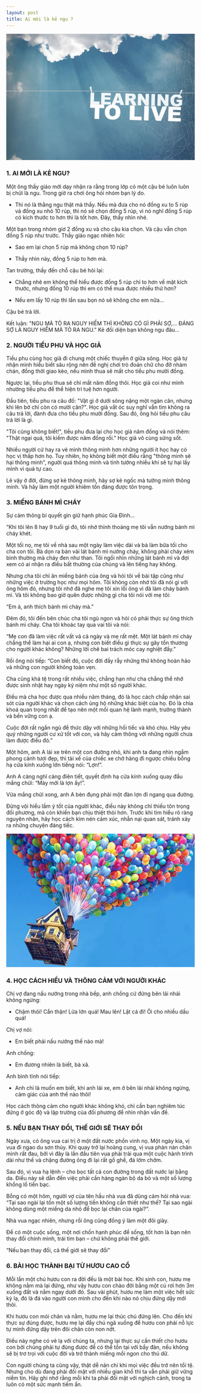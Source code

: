 ```yaml
---
layout: post
title: Ai mới là kẻ ngu ?
---
```


![learning to live](/images/learning-to-live.jpg)

<!-- break -->

### 1. AI MỚI LÀ KẺ NGU?

Một ông thầy giáo mới dạy nhận ra rằng trong lớp có một cậu bé luôn luôn bị chửi là ngu. Trong giờ ra chơi ông hỏi nhóm bạn lý do.

- Thì nó là thằng ngu thật mà thầy. Nếu mà đưa cho nó đồng xu to 5 rúp và đồng xu nhỏ 10 rúp, thì nó sẽ chọn đồng 5 rúp, vì nó nghĩ đồng 5 rúp có kích thước to hơn thì là tốt hơn. Đây, thầy nhìn nhé.

Một bạn trong nhóm giơ 2 đồng xu và cho cậu kia chọn. Và cậu vẫn chọn đồng 5 rúp như trước. Thầy giáo ngạc nhiên hỏi:

- Sao em lại chọn 5 rúp mà không chọn 10 rúp?

- Thầy nhìn này, đồng 5 rúp to hơn mà.

Tan trường, thầy đến chỗ cậu bé hỏi lại:

- Chẳng nhẽ em không thể hiểu được đồng 5 rúp chỉ to hơn về mặt kích thước, nhưng đồng 10 rúp thì em có thể mua được nhiều thứ hơn?

- Nếu em lấy 10 rúp thì lần sau bọn nó sẽ không cho em nữa...

Cậu bé trả lời.

Kết luận: "NGU MÀ TỎ RA NGUY HIỂM THÌ KHÔNG CÓ GÌ PHẢI SỢ,... ĐÁNG SỢ LÀ NGUY HIỂM MÀ TỎ RA NGU." Kẻ đối diện bạn không ngu đâu...

### 2. NGƯỜI TIỀU PHU VÀ HỌC GIẢ

Tiều phu cùng học giả đi chung một chiếc thuyền ở giữa sông. Học giả tự nhận mình hiểu biết sâu rộng nên đề nghị chơi trò đoán chữ cho đỡ nhàm chán, đồng thời giao kèo, nếu mình thua sẽ mất cho tiều phu mười đồng.

Ngược lại, tiều phu thua sẽ chỉ mất năm đồng thôi. Học giả coi như mình nhường tiều phu để thể hiện trí tuệ hơn người.

Đầu tiên, tiều phu ra câu đố: "Vật gì ở dưới sông nặng một ngàn cân, nhưng khi lên bờ chỉ còn có mười cân?". Học giả vắt óc suy nghĩ vẫn tìm không ra câu trả lời, đành đưa cho tiều phu mười đồng. Sau đó, ông hỏi tiều phu câu trả lời là gì.

"Tôi cũng không biết!", tiều phu đưa lại cho học giả năm đồng và nói thêm: "Thật ngại quá, tôi kiếm được năm đồng rồi." Học giả vô cùng sửng sốt.

 

Nhiều người cứ hay ra vẻ mình thông minh hơn những người ít học hay có học vị thấp hơn họ. Tuy nhiên, họ không biết một điều rằng "thông minh sẽ hại thông minh", người quá thông minh và tinh tướng nhiều khi sẽ tự hại lấy mình vì quá tự cao.

Lẽ vậy ở đời, đừng sợ kẻ thông minh, hãy sợ kẻ ngốc mà tưởng mình thông minh. Và hãy làm một người khiêm tốn đáng được tôn trọng.

### 3. MIẾNG BÁNH MÌ CHÁY

Sự cảm thông bí quyết gìn giữ hạnh phúc Gia Đình...

“Khi tôi lên 8 hay 9 tuổi gì đó, tôi nhớ thỉnh thoảng mẹ tôi vẫn nướng bánh mì cháy khét.

Một tối nọ, mẹ tôi về nhà sau một ngày làm việc dài và bà làm bữa tối cho cha con tôi. Bà dọn ra bàn vài lát bánh mì nướng cháy, không phải cháy xém bình thường mà cháy đen như than. Tôi ngồi nhìn những lát bánh mì và đợi xem có ai nhận ra điều bất thường của chúng và lên tiếng hay không.

 

Nhưng cha tôi chỉ ăn miếng bánh của ông và hỏi tôi về bài tập cũng như những việc ở trường học như mọi hôm. Tôi không còn nhớ tôi đã nói gì với ông hôm đó, nhưng tôi nhớ đã nghe mẹ tôi xin lỗi ông vì đã làm cháy bánh mì. Và tôi không bao giờ quên được những gì cha tôi nói với mẹ tôi:

“Em à, anh thích bánh mì cháy mà.”

Đêm đó, tôi đến bên chúc cha tôi ngủ ngon và hỏi có phải thực sự ông thích bánh mì cháy. Cha tôi khoác tay qua vai tôi và nói:

“Mẹ con đã làm việc rất vất vả cả ngày và mẹ rất mệt. Một lát bánh mì cháy chẳng thể làm hại ai con ạ, nhưng con biết điều gì thực sự gây tổn thương cho người khác không? Những lời chê bai trách móc cay nghiệt đấy.”

Rồi ông nói tiếp: “Con biết đó, cuộc đời đầy rẫy những thứ không hoàn hảo và những con người không toàn vẹn.

Cha cũng khá tệ trong rất nhiều việc, chẳng hạn như cha chẳng thể nhớ được sinh nhật hay ngày kỷ niệm như một số người khác.

Điều mà cha học được qua nhiều năm tháng, đó là học cách chấp nhận sai sót của người khác và chọn cách ủng hộ những khác biệt của họ. Đó là chìa khoá quan trọng nhất để tạo nên một mối quan hệ lành mạnh, trưởng thành và bền vững con ạ.

Cuộc đời rất ngắn ngủ để thức dậy với những hối tiếc và khó chịu. Hãy yêu quý những người cư xử tốt với con, và hãy cảm thông với những người chưa làm được điều đó.”

Một hôm, anh A lái xe trên một con đường nhỏ, khi anh ta đang nhìn ngắm phong cảnh tươi đẹp, thì tài xế của chiếc xe chở hàng đi ngược chiều bỗng hạ cửa kính xuống lớn tiếng nói: “Lợn!”.

Anh A càng nghĩ càng điên tiết, quyết định hạ cửa kính xuống quay đầu mắng chửi: “Mày mới là lợn ấy!”.

Vừa mắng chửi xong, anh A bèn đụng phải một đàn lợn đi ngang qua đường.

Đừng vội hiểu lầm ý tốt của người khác, điều này không chỉ thiếu tôn trọng đối phương, mà còn khiến bạn chịu thiệt thòi hơn. Trước khi tìm hiểu rõ ràng nguyên nhân, hãy học cách kìm nén cảm xúc, nhẫn nại quan sát, tránh xảy ra những chuyện đáng tiếc.

![balloons](/images/balloons.jpg)

### 4. HỌC CÁCH HIỂU VÀ THÔNG CẢM VỚI NGƯỜI KHÁC

Chị vợ đang nấu nướng trong nhà bếp, anh chồng cứ đứng bên lải nhải không ngừng:

- Chậm thôi! Cẩn thận! Lửa lớn quá! Mau lên! Lật cá đi! Ôi cho nhiều dầu quá!

Chị vợ nói:

- Em biết phải nấu nướng thế nào mà!

Anh chồng:

- Em đương nhiên là biết, bà xã.

Anh bình tĩnh nói tiếp:

- Anh chỉ là muốn em biết, khi anh lái xe, em ở bên lải nhải không ngừng, cảm giác của anh thế nào thôi!

Học cách thông cảm cho người khác không khó, chỉ cần bạn nghiêm túc đứng ở góc độ và lập trường của đối phương để nhìn nhận vấn đề.

### 5. NẾU BẠN THAY ĐỔI, THẾ GIỚI SẼ THAY ĐỔI

Ngày xưa, có ông vua cai trị ở một đất nước phồn vinh nọ. Một ngày kia, vị vua đi ngao du sơn thủy. Khi quay trở lại hoàng cung, vị vua phàn nàn chân mình rất đau, bởi vì đây là lần đầu tiên vua phải trải qua một cuộc hành trình dài như thế và chặng đường ông đi lại rất gồ ghề, đá lởm chởm.

Sau đó, vị vua hạ lệnh – cho bọc tất cả con đường trong đất nước lại bằng da. Điều này sẽ dẫn đến việc phải cần hàng ngàn bộ da bò và một số lượng khổng lồ tiền bạc.

Bỗng có một hôm, người vợ của tên hầu nhà vua đã dũng cảm hỏi nhà vua: “Tại sao ngài lại tốn một số lượng tiền không cần thiết như thế? Tại sao ngài không dùng một miếng da nhỏ để bọc lại chân của ngài?”.

Nhà vua ngạc nhiên, nhưng rồi ông cũng đồng ý làm một đôi giày.

Để có một cuộc sống, một nơi chốn hạnh phúc để sống, tốt hơn là bạn nên thay đổi chính mình, trái tim bạn – chứ không phải thế giới.

“Nếu bạn thay đổi, cả thế giới sẽ thay đổi”

### 6. BÀI HỌC THÀNH BẠI TỪ HƯƠU CAO CỔ

Mỗi lần một chú hươu con ra đời đều là một bài học. Khi sinh con, hươu mẹ không nằm mà lại đứng, như vậy hươu con chào đời bằng một cú rơi hơn 3m xuống đất và nằm ngay dưới đó. Sau vài phút, hươu mẹ làm một việc hết sức kỳ lạ, đó là đá vào người con mình cho đến khi nào nó chịu đứng dậy mới thôi.

Khi hươu con mỏi chân và nằm, hươu mẹ lại thúc chú đứng lên. Cho đến khi thực sự đúng được, hươu mẹ lại đẩy chú ngã xuống để hươu con phải nỗ lực tự mình đứng dậy trên đôi chân còn non nớt.

Điều này nghe có vẻ lạ với chúng ta, nhưng lại thực sự cần thiết cho hươu con bởi chúng phải tự đúng được để có thể tồn tại với bầy đàn, nếu không sẽ bị trơ trọi với cuộc đời và trở thành miếng mồi ngon cho thú dữ.

Con người chúng ta cũng vậy, thật dễ nản chí khi mọi việc đều trở nên tồi tệ. Nhưng cho dù đang phải đối mặt với nhiều gian khổ thì ta vẫn phải giữ vững niềm tin. Hãy ghi nhớ rằng mỗi khi ta phải đối mặt với nghịch cảnh, trong ta luôn có một sức mạnh tiềm ẩn.